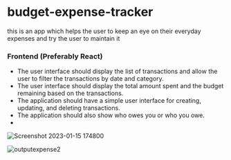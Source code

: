 # budget-expense-tracker
this is an app which helps the user to keep an eye on their everyday expenses and try the user to maintain it




### **Frontend (Preferably React)**

- The user interface should display the list of transactions and allow the user to filter the transactions by date and category.
- The user interface should display the total amount spent and the budget remaining based on the transactions.
- The application should have a simple user interface for creating, updating, and deleting transactions.
- The application should also show who owes you or who you owe.
- 
![Screenshot 2023-01-15 174800](https://user-images.githubusercontent.com/68149640/212540128-e95ba503-f746-4f26-b353-aec7606d99e3.png)

![outputexpense2](https://user-images.githubusercontent.com/68149640/212539990-bd5f77a7-e5c1-42f2-90a7-741e5e0d1ac9.png)
